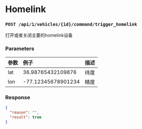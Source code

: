 # Homelink
### `POST /api/1/vehicles/{id}/command/trigger_homelink`
打开或者关闭主要的homelink设备
### Parameters
参数|例子|描述
:-|:-|:-
lat|36.98765432109876|纬度
lon| -77.12345678901234|精度
### Response
```json
{
  "reason": "",
  "result": true
}
```